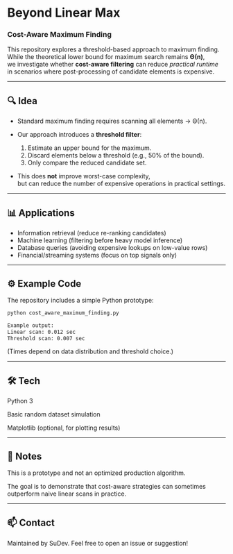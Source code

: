 # Beyond Linear Max
### Cost-Aware Maximum Finding

This repository explores a threshold-based approach to maximum finding.  
While the theoretical lower bound for maximum search remains **Θ(n)**,  
we investigate whether **cost-aware filtering** can reduce *practical runtime*  
in scenarios where post-processing of candidate elements is expensive.

---

## 🔍 Idea
- Standard maximum finding requires scanning all elements → Θ(n).
- Our approach introduces a **threshold filter**:
  1. Estimate an upper bound for the maximum.
  2. Discard elements below a threshold (e.g., 50% of the bound).
  3. Only compare the reduced candidate set.

- This does **not** improve worst-case complexity,  
  but can reduce the number of expensive operations in practical settings.

---

## 📊 Applications
- Information retrieval (reduce re-ranking candidates)
- Machine learning (filtering before heavy model inference)
- Database queries (avoiding expensive lookups on low-value rows)
- Financial/streaming systems (focus on top signals only)

---

## ⚙️ Example Code
The repository includes a simple Python prototype:

```bash
python cost_aware_maximum_finding.py

Example output:
Linear scan: 0.012 sec
Threshold scan: 0.007 sec
```
(Times depend on data distribution and threshold choice.)

---

## 🛠️ Tech

Python 3

Basic random dataset simulation

Matplotlib (optional, for plotting results)

---

## 📌 Notes

This is a prototype and not an optimized production algorithm.

The goal is to demonstrate that cost-aware strategies can
sometimes outperform naive linear scans in practice.

---

## 📫 Contact

Maintained by SuDev.
Feel free to open an issue or suggestion!
